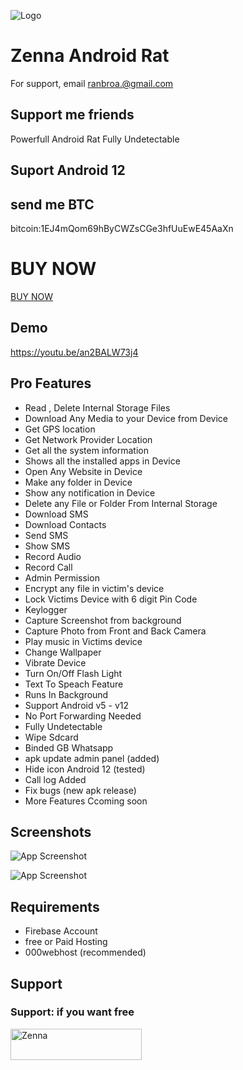 ![Logo](https://www.dedseec.com/stenseet/2021/08/unnamed.png)

# Zenna Android Rat
For support, email ranbroa.@gmail.com

## Support me friends
Powerfull Android Rat Fully Undetectable

## Suport Android 12
## send me BTC 
bitcoin:1EJ4mQom69hByCWZsCGe3hfUuEwE45AaXn

# BUY NOW

</head>
<body>



<a href="https://zennashop.com/product-category/rat/" class="next">BUY NOW</a>

  
</body>
</html> 

  

## Demo

https://youtu.be/an2BALW73j4

## Pro Features

 - Read , Delete Internal Storage Files
- Download Any Media to your Device from Device
- Get GPS location
- Get Network Provider Location
- Get all the system information 
 - Shows all the installed apps in Device
 - Open Any Website in Device
- Make any folder in Device
- Show any notification in Device
- Delete any File or Folder From Internal Storage
 - Download SMS
 - Download Contacts
 - Send SMS
 - Show SMS
 - Record Audio
- Record Call
 - Admin Permission
 - Encrypt any file in victim's device
 - Lock Victims Device with 6 digit Pin Code
 - Keylogger
 - Capture Screenshot from background
 - Capture Photo from Front and Back Camera
- Play music in Victims device
- Change Wallpaper
- Vibrate Device
- Turn On/Off Flash Light
- Text To Speach Feature
- Runs In Background
- Support Android v5 - v12
- No Port Forwarding Needed
- Fully Undetectable
- Wipe Sdcard
- Binded GB Whatsapp 
- apk update admin panel (added)
- Hide icon Android 12 (tested)
- Call log Added 
- Fix bugs (new apk release)
- More Features Ccoming soon 


## Screenshots

![App Screenshot](https://raw.githubusercontent.com/Jennahacker/zenna_rat/main/IMG_20220903_172742.jpg)

![App Screenshot](https://raw.githubusercontent.com/Jennahacker/zenna_rat/main/IMG_20220903_172833.jpg)
## Requirements

- Firebase Account
- free or Paid Hosting
- 000webhost (recommended)
## Support
<h3 align="left">Support: if you want free</h3>
<p><a href="https://www.buymeacoffee.com/Zenna"> <img align="left" src="https://cdn.buymeacoffee.com/buttons/v2/default-yellow.png" height="50" width="210" alt="Zenna" /></a></p><br><br>


